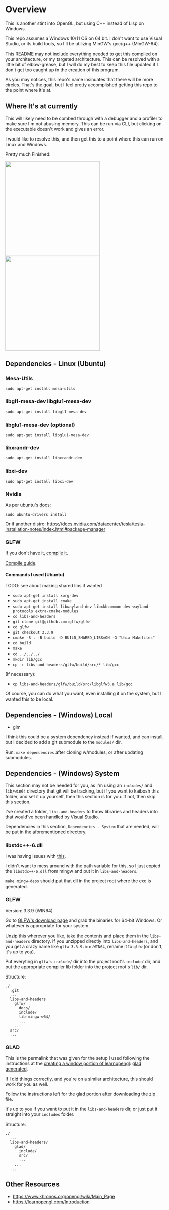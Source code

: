 # Overview

This is another stint into OpenGL, but using C++ instead of Lisp on Windows.

This repo assumes a Windows 10/11 OS on 64 bit. I don't want to use Visual Studio, or its build tools, so I'll be utilizing MinGW's gcc/g++ (MinGW-64).

This README may not include everything needed to get this compiled on your architecture, or my targeted architecture. This can be resolved with a little bit of elbow-grease, but I will do my best to keep this file updated if I don't get too caught up in the creation of this program.

As you may notices, this repo's name insinuates that there will be more circles. That's the goal, but I feel pretty accomplished getting this repo to the point where it's at.


## Where It's at currently

This will likely need to be combed through with a debugger and a profiler to make sure I'm not abusing memory. This can be run via CLI, but clicking on the executable doesn't work and gives an error.

I would like to resolve this, and then get this to a point where this can run on Linux and Windows.

Pretty much Finished:

<img src="./assets/demo/color-shift-circle-2.gif" width="300" height="300" />
<img src="./assets/demo/color-shift-circle.gif" width="300" height="300" />

## Dependencies - Linux (Ubuntu)

### Mesa-Utils

`sudo apt-get install mesa-utils`

### libgl1-mesa-dev libglu1-mesa-dev

`sudo apt-get install libgl1-mesa-dev`

### libglu1-mesa-dev (optional)

`sudo apt-get install libglu1-mesa-dev`

### libxrandr-dev

`sudo apt-get install libxrandr-dev`

### libxi-dev

`sudo apt-get install libxi-dev`

### Nvidia

As per ubuntu's [docs](https://ubuntu.com/server/docs/nvidia-drivers-installation#:~:text=for%20your%20hardware%3A-,sudo%20ubuntu%2Ddrivers%20install,-Or%20you%20can):

`sudo ubuntu-drivers install`

Or if another distro: https://docs.nvidia.com/datacenter/tesla/tesla-installation-notes/index.html#package-manager

### GLFW

If you don't have it, [compile it](https://github.com/glfw/glfw?tab=readme-ov-file).

[Compile guide](https://www.glfw.org/docs/latest/compile.html).

#### Commands I used (Ubuntu)

TODO: see about making shared libs if wanted

* `sudo apt-get install xorg-dev`
* `sudo apt-get install cmake`
* `sudo apt-get install libwayland-dev libxkbcommon-dev wayland-protocols extra-cmake-modules`
* `cd libs-and-headers`
* `git clone git@github.com:glfw/glfw`
* `cd glfw`
* `git checkout 3.3.9`
* `cmake -S . -B build -D BUILD_SHARED_LIBS=ON -G "Unix Makefiles"`
* `cd build`
* `make`
* `cd ../../../`
* `mkdir lib/gcc`
* `cp -r libs-and-headers/glfw/build/src/* lib/gcc`

(If necessary):
* `cp libs-and-headers/glfw/build/src/libglfw3.a lib/gcc`

Of course, you can do what you want, even installing it on the system, but I wanted this to be local.

## Dependencies - (Windows) Local

* glm

I think this could be a system dependency instead if wanted, and can install, but I decided to add a git submodule to the `modules/` dir.

Run: `make dependencies` after cloning w/modules, or after updating submodules.

## Dependencies - (Windows) System

This section may not be needed for you, as I'm using an `includes/` and `lib/win64` directory that git will be tracking, but if you want to kaibosh this folder, and set it up yourself, then this section is for you. If not, then skip this section.

I've created a folder, `libs-and-headers` to throw libraries and headers into that would've been handled by Visual Studio. 

Dependencies in this section, `Dependencies - System` that are needed, will be put in the aforementioned directory.

### libstdc++-6.dll

I was having issues with [this](https://stackoverflow.com/questions/74734500/cant-find-entry-point-zst28-throw-bad-array-new-lengthv-in-dll-filepath).

I didn't want to mess around with the path variable for this, so I just copied the `libstdc++-6.dll` from mingw and put it in `libs-and-headers`.

`make mingw-deps` should put that dll in the project root where the exe is generated.

### GLFW

Version:  3.3.9 (WIN64)

Go to [GLFW's download page](https://www.glfw.org/download.html) and grab the binaries for 64-bit Windows. Or whatever is appropriate for your system.

Unzip this wherever you like, take the contents and place them in the `libs-and-headers` directory. If you unzipped directly into `libs-and-headers`, and you get a crazy name like `glfw-3.3.9.bin.WIN64`, rename it to `glfw` (or don't, it's up to you).

Put everyting in `glfw's` `include/` dir into the project root's `include/` dir, and put the appropriate compiler lib folder into the project root's `lib/` dir.

Structure:
```
./
  .git
  ...
  libs-and-headers
    glfw/
      docs/
      include/
      lib-mingw-w64/
      ...
    ...
  src/
  ...
```

### GLAD

This is the permalink that was given for the setup I used following the instructions at the [creating a window portion of learnopengl](https://learnopengl.com/Getting-started/Creating-a-window#:~:text=configuration%20of%20GLFW.-,GLAD,-We%27re%20still%20not): [glad generated](https://glad.dav1d.de/#language=c&specification=gl&api=gl%3D4.3&api=gles1%3Dnone&api=gles2%3Dnone&api=glsc2%3Dnone&profile=compatibility&loader=on).

If I did things correctly, and you're on a similar architecture, this should work for you as well.

Follow the instructions left for the glad portion after downloading the zip file.

It's up to you if you want to put it in the `libs-and-headers` dir, or just put it straight into your `includes` folder.

Structure:
```
./
  ...
  libs-and-headers/
    glad/
      include/
      src/
      ...
    ...
  ...
```


## Other Resources

* https://www.khronos.org/opengl/wiki/Main_Page
* https://learnopengl.com/Introduction
